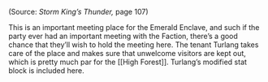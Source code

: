 
(Source: *Storm King’s Thunder,* page 107)

This is an important meeting place for the Emerald Enclave, and such if the party ever had an important meeting with the Faction, there’s a good chance that they’ll wish to hold the meeting here. The tenant Turlang takes care of the place and makes sure that unwelcome visitors are kept out, which is pretty much par for the [[High Forest]]. Turlang’s modified stat block is included here.